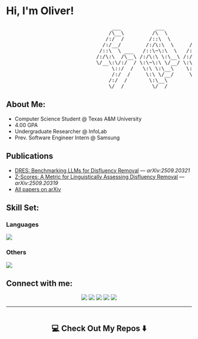 # Hi, I'm Oliver!

<pre>
                                  ___           ___           ___       ___       ___     
                                 /\__\         /\  \         /\__\     /\__\     /\  \    
                                /:/  /        /::\  \       /:/  /    /:/  /    /::\  \   
                               /:/__/        /:/\:\  \     /:/  /    /:/  /    /:/\:\  \  
                              /::\  \ ___   /::\~\:\  \   /:/  /    /:/  /    /:/  \:\  \ 
                             /:/\:\  /\__\ /:/\:\ \:\__\ /:/__/    /:/__/    /:/__/ \:\__\
                             \/__\:\/:/  / \:\~\:\ \/__/ \:\  \    \:\  \    \:\  \ /:/  /    
                                  \::/  /   \:\ \:\__\    \:\  \    \:\  \    \:\  /:/  / 
                                  /:/  /     \:\ \/__/     \:\  \    \:\  \    \:\/:/  /  
                                 /:/  /       \:\__\        \:\__\    \:\__\    \::/  /   
                                 \/__/         \/__/         \/__/     \/__/     \/__/
</pre>

## About Me:
- Computer Science Student @ Texas A&M University
- 4.00 GPA 
- Undergraduate Researcher @ InfoLab
- Prev. Software Engineer Intern @ Samsung

## Publications
- [DRES: Benchmarking LLMs for Disfluency Removal](https://arxiv.org/abs/2509.20321) — *arXiv:2509.20321*
- [Z-Scores: A Metric for Linguistically Assessing Disfluency Removal](https://arxiv.org/abs/2509.20319) — *arXiv:2509.20319*
- [All papers on arXiv](https://arxiv.org/search/?searchtype=author&query=Oliver%20Grabner)


## Skill Set:




### Languages
<div align="left">
       <img src="https://skillicons.dev/icons?i=cpp,java,python" /> 
</div>
  
### Others
<div align="left"> <img src="https://skillicons.dev/icons?i=fastapi,django,react,vite,docker,aws,git,kubernetes,pytorch,sklearn"/> </div>




## Connect with me:
<div align="center">
    <a href="https://www.linkedin.com/in/olivergrabner/" target="_blank"><img src="https://img.shields.io/badge/-Oliver%20Grabner-0077B5?style=flat&logo=Linkedin&logoColor=white"/></a>
    <a target="_blank" href="mailto:olivergrabner.cs@gmail.com"><img src="https://img.shields.io/badge/-olivergrabner.cs@gmail.com-D14836?style=flat&logo=Gmail&logoColor=white"/></a>
    <a href="https://leetcode.com/u/OliverGrabner" target="_blank"><img src="https://img.shields.io/badge/-LeetCode%20Profile-FFA116?style=flat&logo=LeetCode&logoColor=white"/></a>
    <a href="https://kfwlaw.netlify.app" target="_blank"><img src="https://img.shields.io/badge/-KFW%20Law%20Project-3B5998?style=flat&logo=Netlify&logoColor=white"/></a>
    <a href="https://olivergrabner.github.io/fakemon-card-simulator/index.html" target="_blank"><img src="https://img.shields.io/badge/-Pokémon%20Card%20Generator-0A0A0A?style=flat&logo=GithubPages&logoColor=white"/></a>
</div>

---


  <img src="https://komarev.com/ghpvc/?username=OliverGrabner&style=for-the-badge&color=orange" alt=""/>
</div>

<h2 align="center">💻 Check Out My Repos ⬇️</h2>
